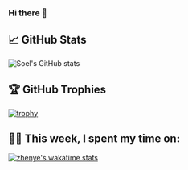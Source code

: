 ### Hi there 👋

<!--
**Soel30/Soel30** is a ✨ _special_ ✨ repository because its `README.md` (this file) appears on your GitHub profile.

Here are some ideas to get you started:

- 🔭 I’m currently working on ...
- 🌱 I’m currently learning ...
- 👯 I’m looking to collaborate on ...
- 🤔 I’m looking for help with ...
- 💬 Ask me about ...
- 📫 How to reach me: ...
- 😄 Pronouns: ...
- ⚡ Fun fact: ...
-->
## &#x1f4c8; GitHub Stats
![Soel's GitHub stats](https://github-readme-stats.vercel.app/api?username=Soel30&show_icons=true&theme=dark)


## 🏆 GitHub Trophies
[![trophy](https://github-profile-trophy.vercel.app/?username=Soel30)](https://github.com/ryo-ma/github-profile-trophy)

## 👨‍💻 This week, I spent my time on:

[![zhenye's wakatime stats](https://github-readme-stats.vercel.app/api/wakatime?username=Soel30&line_height=27&title_color=6aa6f8&text_color=8a919a&icon_color=6aa6f8&bg_color=22272e)](https://github.com/anuraghazra/github-readme-stats)
